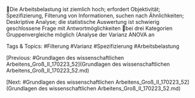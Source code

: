 Die Arbeitsbelastung ist ziemlich hoch; erfordert Objektivität; Spezifizierung, 
Filterung von Informationen, suchen nach Ähnlichkeiten; Deskriptive Analyse; die 
statistische Auswertung ist schwierig
geschlossene Frage mit Antwortmöglichkeiten
bei drei Kategorien Gruppenvergleiche möglich (Analyse der Varianz ANOVA an 

   Tags & Topics:
   #Filterung
   #Varianz
   #Spezifizierung
   #Arbeitsbelastung

[Previous: #Grundlagen des wissenschaftlichen Arbeitens_Groß_II_170223_52](Grundlagen des wissenschaftlichen Arbeitens_Groß_II_170223_52.md)

[Next: #Grundlagen des wissenschaftlichen Arbeitens_Groß_II_170223_52](Grundlagen des wissenschaftlichen Arbeitens_Groß_II_170223_52.md)